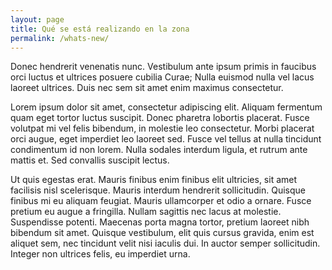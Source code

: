 ```yaml
---
layout: page
title: Qué se está realizando en la zona
permalink: /whats-new/
---
```


<p class="message">
  Donec hendrerit venenatis nunc. Vestibulum ante ipsum primis in faucibus orci luctus et ultrices posuere cubilia Curae; Nulla euismod nulla vel lacus laoreet ultrices. Duis nec sem sit amet enim maximus consectetur.
</p>

Lorem ipsum dolor sit amet, consectetur adipiscing elit. Aliquam fermentum quam eget tortor luctus suscipit. Donec pharetra lobortis placerat. Fusce volutpat mi vel felis bibendum, in molestie leo consectetur. Morbi placerat orci augue, eget imperdiet leo laoreet sed. Fusce vel tellus at nulla tincidunt condimentum id non lorem. Nulla sodales interdum ligula, et rutrum ante mattis et. Sed convallis suscipit lectus.

Ut quis egestas erat. Mauris finibus enim finibus elit ultricies, sit amet facilisis nisl scelerisque. Mauris interdum hendrerit sollicitudin. Quisque finibus mi eu aliquam feugiat. Mauris ullamcorper et odio a ornare. Fusce pretium eu augue a fringilla. Nullam sagittis nec lacus at molestie. Suspendisse potenti. Maecenas porta magna tortor, pretium laoreet nibh bibendum sit amet. Quisque vestibulum, elit quis cursus gravida, enim est aliquet sem, nec tincidunt velit nisi iaculis dui. In auctor semper sollicitudin. Integer non ultrices felis, eu imperdiet urna.